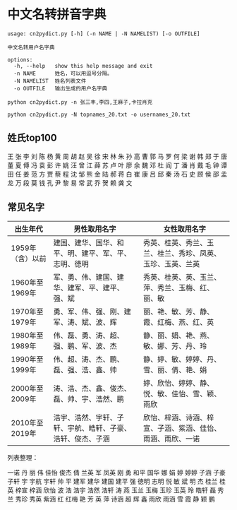 
# 中文名转拼音字典

```
usage: cn2pydict.py [-h] (-n NAME | -N NAMELIST) [-o OUTFILE]

中文名转用户名字典

options:
  -h, --help   show this help message and exit
  -n NAME      姓名，可以用逗号分隔。
  -N NAMELIST  姓名列表文件
  -o OUTFILE   输出生成的用户名字典
```

```
python cn2pydict.py -n 张三丰,李四,王麻子,卡拉肖克

python cn2pydict.py -N topnames_20.txt -o usernames_20.txt
```

## 姓氏top100

王
张
李
刘
陈
杨
黄
周
胡
赵
吴
徐
宋
林
朱
孙
高
曹
郭
马
罗
何
梁
谢
韩
郑
于
唐
董
夏
傅
冯
袁
彭
许
姚
汪
曾
江
薛
苏
卢
叶
廖
余
魏
邓
杜
阎
丁
潘
肖
戴
毛
钟
谭
田
任
姜
范
方
贾
蔡
程
沈
邹
熊
金
陆
郝
蒋
白
崔
康
吕
邱
秦
汤
石
史
顾
侯
邵
孟
龙
万
段
莫
钱
孔
尹
黎
易
常
武
乔
贺
赖
龚
文

## 常见名字
| 出生年代        | 男性取用名字                        | 女性取用名字                        |
| ----------- | ----------------------------- | ----------------------------- |
| 1959年（含）以前  | 建国、建华、国华、和平、明、建平、军、平、志明、徳明    | 秀英、桂英、秀兰、玉兰、桂兰、秀珍、凤英、玉珍、玉英、兰英 |
| 1960年至1969年 | 军、勇、伟、建国、建华、建军、平、建平、强、斌       | 秀英、桂英、英、玉兰、萍、秀兰、玉梅、红、丽、敏      |
| 1970年至1979年 | 勇、军、伟、强、刚、建军、涛、斌、波、辉          | 丽、艳、敏、芳、静、霞、红梅、燕、红、英          |
| 1980年至1989年 | 伟、磊、勇、涛、超、强、鹏、军、波、杰           | 静、丽、娟、艳、燕、敏、娜、芳、丹、玲           |
| 1990年至1999年 | 伟、超、涛、杰、鹏、磊、强、浩、鑫、帅           | 静、婷、敏、婷婷、丹、雪、丽、倩、艳、娟          |
| 2000年至2009年 | 涛、浩、杰、鑫、俊杰、磊、帅、宇、浩然、鹏         | 婷、欣怡、婷婷、静、悦、敏、佳怡、雪、颖、雨欣       |
| 2010年至2019年 | 浩宇、浩然、宇轩、子轩、宇航、皓轩、子豪、浩轩、俊杰、子涵 | 欣怡、梓涵、诗涵、梓宣、子涵、紫涵、佳怡、雨涵、雨欣、一诺 |

列表整理：

一诺
丹
丽
伟
佳怡
俊杰
倩
兰英
军
凤英
刚
勇
和平
国华
娜
娟
婷
婷婷
子涵
子豪
子轩
宇
宇航
宇轩
帅
平
建军
建华
建国
建平
强
徳明
志明
悦
敏
斌
明
杰
桂兰
桂英
梓宣
梓涵
欣怡
波
浩
浩宇
浩然
浩轩
涛
燕
玉兰
玉梅
玉珍
玉英
玲
皓轩
磊
秀兰
秀珍
秀英
紫涵
红
红梅
艳
芳
英
萍
诗涵
超
辉
鑫
雨欣
雨涵
雪
霞
静
颖
鹏